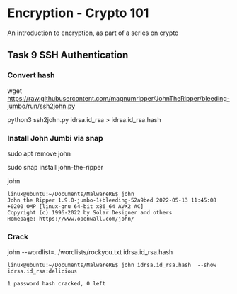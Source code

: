 # Encryption - Crypto 101
An introduction to encryption, as part of a series on crypto

## Task 9  SSH Authentication

### Convert hash

wget https://raw.githubusercontent.com/magnumripper/JohnTheRipper/bleeding-jumbo/run/ssh2john.py

python3 ssh2john.py idrsa.id_rsa > idrsa.id_rsa.hash

### Install John Jumbi via snap

sudo apt remove john

sudo snap install john-the-ripper
 
john

 ```
 linux@ubuntu:~/Documents/MalwareRE$ john
John the Ripper 1.9.0-jumbo-1+bleeding-52a9bed 2022-05-13 11:45:08 +0200 OMP [linux-gnu 64-bit x86_64 AVX2 AC]
Copyright (c) 1996-2022 by Solar Designer and others
Homepage: https://www.openwall.com/john/
```

### Crack

john --wordlist=../wordlists/rockyou.txt idrsa.id_rsa.hash

```
linux@ubuntu:~/Documents/MalwareRE$ john idrsa.id_rsa.hash  --show
idrsa.id_rsa:delicious

1 password hash cracked, 0 left
```